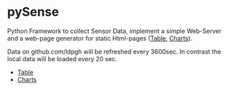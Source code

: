 # pySense
Python Framework to collect Sensor Data, implement a simple Web-Server and a web-page generator for static Html-pages ([Table](http://htmlpreview.github.io/?https://github.com/ldpgh/pySense/blob/master/Funksensoren_Table_icon.html), [Charts](http://htmlpreview.github.io/?https://github.com/ldpgh/pySense/blob/master/Funksensoren_Charts_icon.html)).

Data on github.com/ldpgh will be refreshed every 3600sec. In contrast the local data will be loaded every 20 sec.

- [Table](http://htmlpreview.github.io/?https://github.com/ldpgh/pySense/blob/master/Funksensoren_Table_icon.html)
- [Charts](http://htmlpreview.github.io/?https://github.com/ldpgh/pySense/blob/master/Funksensoren_Charts_icon.html)
